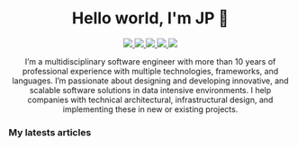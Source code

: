 <h1 align="center">Hello world, I'm JP 👋</h1>

<p align="center">
  <a href="https://bruinsslot.jp">
    <img src="https://img.icons8.com/material-outlined/48/4a90e2/domain.png"/>
  </a>
  <a href="https://github.com/erroneousboat/">
    <img src="https://img.icons8.com/material-outlined/48/4a90e2/github.png"/>
  </a>
  <a href="https://www.linkedin.com/in/jphbruinsslot/">
    <img src="https://img.icons8.com/material-outlined/48/4a90e2/linkedin.png"/>
  </a>
  <a href="https://twitter.com/0x4a50">
    <img src="https://img.icons8.com/material-outlined/48/4a90e2/twitter.png"/>
  </a>
  <a href="https://medium.com/@0x4a50">
    <img src="https://img.icons8.com/ios-filled/48/4a90e2/medium-new.png"/>
  </a>
</p>

<p align="center">
I’m a multidisciplinary software engineer with more than 10 years of
professional experience with multiple technologies, frameworks, and languages.
I’m passionate about designing and developing innovative, and scalable software
solutions in data intensive environments. I help companies with technical
architectural, infrastructural design, and implementing these in new or
existing projects.
</p>


<h3>My latests articles</h3>

<!-- ARTICLES:START -->
<!-- ARTICLES:END -->
